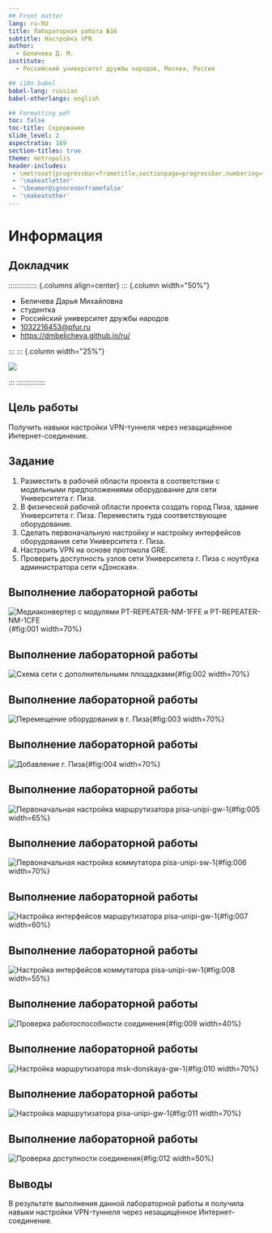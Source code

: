 ```yaml
---
## Front matter
lang: ru-RU
title: Лабораторная работа №16
subtitle: Настройка VPN
author:
  - Беличева Д. М.
institute:
  - Российский университет дружбы народов, Москва, Россия

## i18n babel
babel-lang: russian
babel-otherlangs: english

## Formatting pdf
toc: false
toc-title: Содержание
slide_level: 2
aspectratio: 169
section-titles: true
theme: metropolis
header-includes:
 - \metroset{progressbar=frametitle,sectionpage=progressbar,numbering=fraction}
 - '\makeatletter'
 - '\beamer@ignorenonframefalse'
 - '\makeatother'
---
```


# Информация

## Докладчик

:::::::::::::: {.columns align=center}
::: {.column width="50%"}

  * Беличева Дарья Михайловна
  * студентка
  * Российский университет дружбы народов
  * [1032216453@pfur.ru](mailto:1032216453@pfur.ru)
  * <https://dmbelicheva.github.io/ru/>

:::
::: {.column width="25%"}

![](./image/belicheva.jpg)

:::
::::::::::::::

## Цель работы

Получить навыки настройки VPN-туннеля через незащищённое Интернет-соединение.

## Задание

1. Разместить в рабочей области проекта в соответствии с модельными предположениями оборудование для сети Университета г. Пиза.
2. В физической рабочей области проекта создать город Пиза, здание Университета г. Пиза. Переместить туда соответствующее оборудование.
3. Сделать первоначальную настройку и настройку интерфейсов оборудования
сети Университета г. Пиза.
4. Настроить VPN на основе протокола GRE.
5. Проверить доступность узлов сети Университета г. Пиза с ноутбука администратора сети «Донская».

## Выполнение лабораторной работы

![Медиаконвертер с модулями PT-REPEATER-NM-1FFE и PT-REPEATER-NM-1CFE](image/1.png){#fig:001 width=70%}

## Выполнение лабораторной работы

![Схема сети с дополнительными площадками](image/2.png){#fig:002 width=70%}

## Выполнение лабораторной работы

![Перемещение оборудования в г. Пиза](image/3.png){#fig:003 width=70%}

## Выполнение лабораторной работы

![Добавление г. Пиза](image/4.png){#fig:004 width=70%}

## Выполнение лабораторной работы

![Первоначальная настройка маршрутизатора pisa-unipi-gw-1](image/5.png){#fig:005 width=65%}

## Выполнение лабораторной работы

![Первоначальная настройка коммутатора pisa-unipi-sw-1](image/6.png){#fig:006 width=70%}

## Выполнение лабораторной работы

![Настройка интерфейсов маршрутизатора pisa-unipi-gw-1](image/7.png){#fig:007 width=60%}

## Выполнение лабораторной работы

![Настройка интерфейсов коммутатора pisa-unipi-sw-1](image/8.png){#fig:008 width=55%}

## Выполнение лабораторной работы

![Проверка работоспособности соединения](image/9.png){#fig:009 width=40%}

## Выполнение лабораторной работы

![Настройка маршрутизатора msk-donskaya-gw-1](image/10.png){#fig:010 width=70%}

## Выполнение лабораторной работы

![Настройка маршрутизатора pisa-unipi-gw-1](image/11.png){#fig:011 width=70%}

## Выполнение лабораторной работы

![Проверка доступности соединения](image/12.png){#fig:012 width=50%}

## Выводы

В результате выполнения данной лабораторной работы я получила навыки настройки VPN-туннеля через незащищённое Интернет-соединение.
